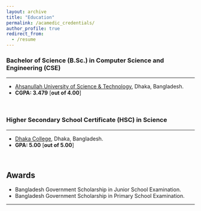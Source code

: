```yaml
---
layout: archive
title: "Education"
permalink: /acamedic_credentials/
author_profile: true
redirect_from:
  - /resume
---
```


### Bachelor of Science (B.Sc.) in Computer Science and Engineering (CSE)
___________________________________

* [Ahsanullah University of Science & Technology](http://aust.edu/index.html), Dhaka, Bangladesh.
* **CGPA: 3.479** [**out of 4.00**]
<br/> 

### Higher Secondary School Certificate (HSC) in Science
___________________________________

* [Dhaka College](https://en.wikipedia.org/wiki/Dhaka_College), Dhaka, Bangladesh.
* **GPA: 5.00** [**out of 5.00**]
<br/> 

## Awards

* Bangladesh Government Scholarship in Junior School Examination.
* Bangladesh Government Scholarship in Primary School Examination.


___________________________________________